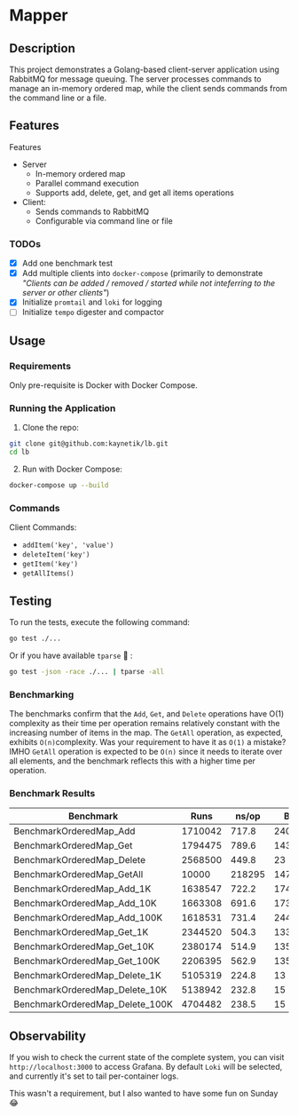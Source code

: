 # Mapper

## Description

This project demonstrates a Golang-based client-server application using RabbitMQ for message queuing. The server
processes commands to manage an in-memory ordered map, while the client sends commands from the command line or a file.

## Features

Features

- Server
    - In-memory ordered map
    - Parallel command execution
    - Supports add, delete, get, and get all items operations
- Client:
    - Sends commands to RabbitMQ
    - Configurable via command line or file

### TODOs

- [x] Add one benchmark test
- [x] Add multiple clients into `docker-compose` (primarily to demonstrate _"Clients can be added / removed / started
  while not inteferring to the server or other clients"_)
- [x] Initialize `promtail` and `loki` for logging
- [ ] Initialize `tempo` digester and compactor

## Usage

### Requirements

Only pre-requisite is Docker with Docker Compose.

### Running the Application

1. Clone the repo:

```bash
git clone git@github.com:kaynetik/lb.git
cd lb
```

2. Run with Docker Compose:

```bash
docker-compose up --build
```

### Commands

Client Commands:

- `addItem('key', 'value')`
- `deleteItem('key')`
- `getItem('key')`
- `getAllItems()`

## Testing

To run the tests, execute the following command:

```bash
go test ./...
```

Or if you have available `tparse` :rocket: :

```bash
go test -json -race ./... | tparse -all
```

### Benchmarking

The benchmarks confirm that the `Add`, `Get`, and `Delete` operations have O(1) complexity as their time per operation
remains
relatively constant with the increasing number of items in the map.
The `GetAll` operation, as expected, exhibits `O(n)`complexity. Was your requirement to have it as `O(1)` a mistake?
IMHO `GetAll` operation is expected to be `O(n)` since it needs to iterate over all elements, and the benchmark reflects
this with a higher time per operation.

### Benchmark Results

| Benchmark                       | Runs    | ns/op  | B/op    | allocs/op |
|---------------------------------|---------|--------|---------|-----------|
| BenchmarkOrderedMap_Add         | 1710042 | 717.8  | 240     | 5         |
| BenchmarkOrderedMap_Get         | 1794475 | 789.6  | 143     | 3         |
| BenchmarkOrderedMap_Delete      | 2568500 | 449.8  | 23      | 1         |
| BenchmarkOrderedMap_GetAll      | 10000   | 218295 | 1471192 | 21        |
| BenchmarkOrderedMap_Add_1K      | 1638547 | 722.2  | 174     | 5         |
| BenchmarkOrderedMap_Add_10K     | 1663308 | 691.6  | 173     | 5         |
| BenchmarkOrderedMap_Add_100K    | 1618531 | 731.4  | 244     | 5         |
| BenchmarkOrderedMap_Get_1K      | 2344520 | 504.3  | 133     | 3         |
| BenchmarkOrderedMap_Get_10K     | 2380174 | 514.9  | 135     | 3         |
| BenchmarkOrderedMap_Get_100K    | 2206395 | 562.9  | 135     | 3         |
| BenchmarkOrderedMap_Delete_1K   | 5105319 | 224.8  | 13      | 1         |
| BenchmarkOrderedMap_Delete_10K  | 5138942 | 232.8  | 15      | 1         |
| BenchmarkOrderedMap_Delete_100K | 4704482 | 238.5  | 15      | 1         |

## Observability

If you wish to check the current state of the complete system, you can visit `http://localhost:3000` to access Grafana.
By default `Loki` will be selected, and currently it's set to tail per-container logs.

This wasn't a requirement, but I also wanted to have some fun on Sunday :joy: